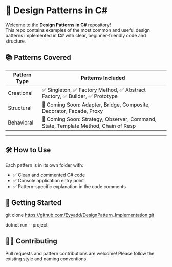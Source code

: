 # 🎯 Design Patterns in C#

Welcome to the **Design Patterns in C#** repository!  
This repo contains examples of the most common and useful design patterns implemented in **C#** with clear, beginner-friendly code and structure.

## 📚 Patterns Covered

| Pattern Type      | Patterns Included                                                                 |
|-------------------|------------------------------------------------------------------------------------|
| Creational        | ✅ Singleton, ✅ Factory Method, ✅ Abstract Factory, ✅ Builder, ✅ Prototype        |
| Structural        | 🚧 Coming Soon: Adapter, Bridge, Composite, Decorator, Facade, Proxy               |
| Behavioral        | 🚧 Coming Soon: Strategy, Observer, Command, State, Template Method, Chain of Resp |

---

## 🛠️ How to Use

Each pattern is in its own folder with:
- ✅ Clean and commented C# code
- ✅ Console application entry point
- ✅ Pattern-specific explanation in the code comments

## 🚀 Getting Started
git clone https://github.com/Eyyadd/DesignPattern_Implementation.git

dotnet run --project <ProjectFolder>


## 👨‍💻 Contributing
Pull requests and pattern contributions are welcome! Please follow the existing style and naming conventions.




